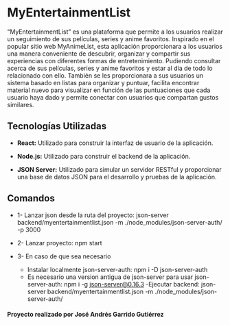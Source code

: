 # MyEntertainmentList

“MyEntertainmentList” es una plataforma que permite a los usuarios realizar un seguimiento de sus películas, series y anime favoritos. Inspirado en el popular sitio web MyAnimeList, esta aplicación proporcionara a los usuarios una manera conveniente de descubrir, organizar y compartir sus experiencias con diferentes formas de entretenimiento. Pudiendo consultar acerca de sus películas, series y anime favoritos y estar al día de todo lo relacionado con ello. También se les proporcionara a sus usuarios un sistema basado en listas para organizar y puntuar, facilita encontrar material nuevo para visualizar en función de las puntuaciones que cada usuario haya dado y permite conectar con usuarios que compartan gustos similares.

## Tecnologías Utilizadas

- **React:** Utilizado para construir la interfaz de usuario de la aplicación.

- **Node.js:** Utilizado para construir el backend de la aplicación.

- **JSON Server:** Utilizado para simular un servidor RESTful y proporcionar una base de datos JSON para el desarrollo y pruebas de la aplicación.

## Comandos

- 1- Lanzar json desde la ruta del proyecto:
json-server backend/myentertainmentlist.json -m ./node_modules/json-server-auth/ -p 3000

- 2- Lanzar proyecto:
npm start

- 3- En caso de que sea necesario
  - Instalar localmente json-server-auth:
npm i -D json-server-auth
  - Es necesario una version antigua de json-server para usar json-server-auth:
npm i -g json-server@0.16.3
-Ejecutar backend: json-server backend/myentertainmentlist.json -m ./node_modules/json-server-auth/

#### Proyecto realizado por José Andrés Garrido Gutiérrez